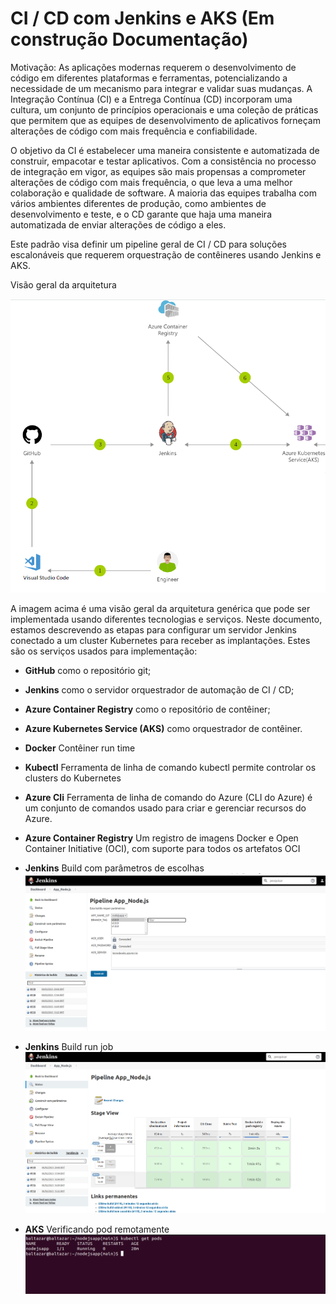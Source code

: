 # CI / CD com Jenkins e AKS (Em construção Documentação)

Motivação: As aplicações modernas requerem o desenvolvimento de código em diferentes plataformas e ferramentas, potencializando a necessidade de um mecanismo para integrar e validar suas mudanças. A Integração Contínua (CI) e a Entrega Contínua (CD) incorporam uma cultura, um conjunto de princípios operacionais e uma coleção de práticas que permitem que as equipes de desenvolvimento de aplicativos forneçam alterações de código com mais frequência e confiabilidade.

O objetivo da CI é estabelecer uma maneira consistente e automatizada de construir, empacotar e testar aplicativos. Com a consistência no processo de integração em vigor, as equipes são mais propensas a comprometer alterações de código com mais frequência, o que leva a uma melhor colaboração e qualidade de software. A maioria das equipes trabalha com vários ambientes diferentes de produção, como ambientes de desenvolvimento e teste, e o CD garante que haja uma maneira automatizada de enviar alterações de código a eles.

Este padrão visa definir um pipeline geral de CI / CD para soluções escalonáveis que requerem orquestração de contêineres usando Jenkins e AKS.

Visão geral da arquitetura

![General Architecture](/images/Pipeline.png)

A imagem acima é uma visão geral da arquitetura genérica que pode ser implementada usando diferentes tecnologias e serviços. Neste documento, estamos descrevendo as etapas para configurar um servidor Jenkins conectado a um cluster Kubernetes para receber as implantações. Estes são os serviços usados para implementação:

- **GitHub** como o repositório git;
- **Jenkins** como o servidor orquestrador de automação de CI / CD;
- **Azure Container Registry** como o repositório de contêiner;
- **Azure Kubernetes Service (AKS)** como orquestrador de contêiner.
- **Docker** Contêiner run time
- **Kubectl** Ferramenta de linha de comando kubectl permite controlar os clusters do Kubernetes
- **Azure Cli** Ferramenta de linha de comando do Azure (CLI do Azure) é um conjunto de comandos usado para criar e gerenciar recursos do Azure.
- **Azure Container Registry** Um registro de imagens Docker e Open Container Initiative (OCI), com suporte para todos os artefatos OCI


- **Jenkins** Build com parâmetros de escolhas 
![Run jenkins job](/images/jenkins_escolhas.png)

- **Jenkins** Build run job
![Pipeline Jenkins](/images/pipiline_run.png)



- **AKS** Verificando pod remotamente
![AKS](/images/pods_cluster_deploy.png)



